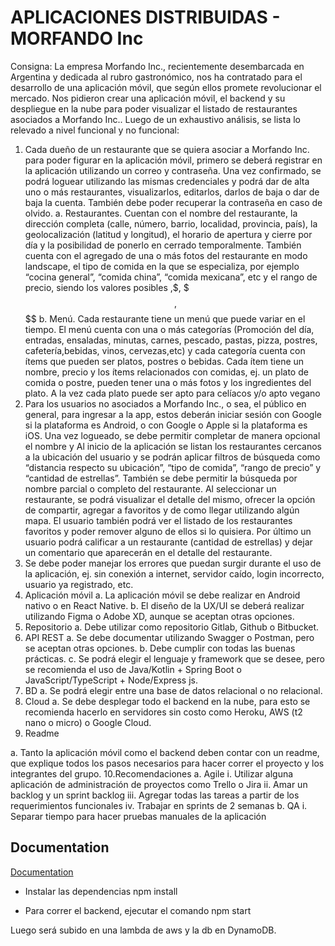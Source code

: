 
# APLICACIONES DISTRIBUIDAS - MORFANDO Inc

Consigna:
La empresa Morfando Inc., recientemente desembarcada en Argentina y dedicada al
rubro gastronómico, nos ha contratado para el desarrollo de una aplicación móvil, que
según ellos promete revolucionar el mercado.
Nos pidieron crear una aplicación móvil, el backend y su despliegue en la nube para
poder visualizar el listado de restaurantes asociados a Morfando Inc..
Luego de un exhaustivo análisis, se lista lo relevado a nivel funcional y no funcional:
1. Cada dueño de un restaurante que se quiera asociar a Morfando Inc. para poder
figurar en la aplicación móvil, primero se deberá registrar en la aplicación
utilizando un correo y contraseña. Una vez confirmado, se podrá loguear
utilizando las mismas credenciales y podrá dar de alta uno o más restaurantes,
visualizarlos, editarlos, darlos de baja o dar de baja la cuenta.
También debe poder recuperar la contraseña en caso de olvido.
a. Restaurantes. Cuentan con el nombre del restaurante, la dirección
completa (calle, número, barrio, localidad, provincia, país), la
geolocalización (latitud y longitud), el horario de apertura y cierre por día y
la posibilidad de ponerlo en cerrado temporalmente.
También cuenta con el agregado de una o más fotos del restaurante en
modo landscape, el tipo de comida en la que se especializa, por ejemplo
“cocina general”, “comida china”, “comida mexicana”, etc y el rango de
precio, siendo los valores posibles $,$$, $$$, $$$$
b. Menú. Cada restaurante tiene un menú que puede variar en el tiempo. El
menú cuenta con una o más categorías (Promoción del día, entradas,
ensaladas, minutas, carnes, pescado, pastas, pizza, postres,
cafetería,bebidas, vinos, cervezas,etc) y cada categoría cuenta con ítems
que pueden ser platos, postres o bebidas. Cada ítem tiene un nombre,
precio y los ítems relacionados con comidas, ej. un plato de comida o
postre, pueden tener una o más fotos y los ingredientes del plato. A la vez
cada plato puede ser apto para celíacos y/o apto vegano
2. Para los usuarios no asociados a Morfando Inc., o sea, el público en general,
para ingresar a la app, estos deberán iniciar sesión con Google si la plataforma
es Android, o con Google o Apple si la plataforma es iOS.
Una vez logueado, se debe permitir completar de manera opcional el nombre y Al inicio de la aplicación se listan los restaurantes cercanos a la ubicación del
usuario y se podrán aplicar filtros de búsqueda como “distancia respecto su
ubicación”, “tipo de comida”, “rango de precio” y “cantidad de estrellas”. También
se debe permitir la búsqueda por nombre parcial o completo del restaurante.
Al seleccionar un restaurante, se podrá visualizar el detalle del mismo, ofrecer la
opción de compartir, agregar a favoritos y de como llegar utilizando algún mapa.
El usuario también podrá ver el listado de los restaurantes favoritos y poder
remover alguno de ellos si lo quisiera.
Por último un usuario podrá calificar a un restaurante (cantidad de estrellas) y
dejar un comentario que aparecerán en el detalle del restaurante.
3. Se debe poder manejar los errores que puedan surgir durante el uso de la
aplicación, ej. sin conexión a internet, servidor caído, login incorrecto, usuario ya
registrado, etc.
4. Aplicación móvil
a. La aplicación móvil se debe realizar en Android nativo o en React Native.
b. El diseño de la UX/UI se deberá realizar utilizando Figma o Adobe XD,
aunque se aceptan otras opciones.
5. Repositorio
a. Debe utilizar como repositorio Gitlab, Github o Bitbucket.
6. API REST
a. Se debe documentar utilizando Swagger o Postman, pero se aceptan
otras opciones.
b. Debe cumplir con todas las buenas prácticas.
c. Se podrá elegir el lenguaje y framework que se desee, pero se
recomienda el uso de Java/Kotlin + Spring Boot o JavaScript/TypeScript +
Node/Express js.
7. BD
a. Se podrá elegir entre una base de datos relacional o no relacional.
8. Cloud
a. Se debe desplegar todo el backend en la nube, para esto se recomienda
hacerlo en servidores sin costo como Heroku, AWS (t2 nano o micro) o
Google Cloud.
9. Readme

a. Tanto la aplicación móvil como el backend deben contar con un readme,
que explique todos los pasos necesarios para hacer correr el proyecto y
los integrantes del grupo.
10.Recomendaciones
a. Agile
i. Utilizar alguna aplicación de administración de proyectos como
Trello o Jira
ii. Amar un backlog y un sprint backlog
iii. Agregar todas las tareas a partir de los requerimientos funcionales
iv. Trabajar en sprints de 2 semanas
b. QA
i. Separar tiempo para hacer pruebas manuales de la aplicación
## Documentation

[Documentation](https://localhost:5000/doc)

- Instalar las dependencias
 npm install

- Para correr el backend, ejecutar el comando
  npm start

Luego será subido en una lambda de aws y la db en DynamoDB.